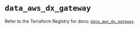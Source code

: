 # `data_aws_dx_gateway`

Refer to the Terraform Registry for docs: [`data_aws_dx_gateway`](https://registry.terraform.io/providers/hashicorp/aws/5.100.0/docs/data-sources/dx_gateway).
